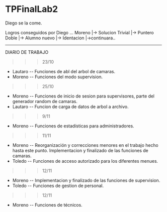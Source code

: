 # TPFinalLab2
Diego se la come.

Logros conseguidos por Diego ... Moreno
                               |-> Solucion Trivial
                               |-> Puntero Doble
                               |-> Alumno nuevo
                               |-> Identacion
                               |->continuara..

---------------------------------------------------------------------------------------------

DIARIO DE TRABAJO

>>> 23/10
* Lautaro -- Funciones de abl del arbol de camaras.
* Moreno -- Funciones del modo supervision.

>>> 25/10
* Moreno -- Funciones de inicio de sesion para supervisores, parte del generador random de camaras.
* Lautaro -- Funcion de carga de datos de arbol a archivo.

>>> 9/11
* Moreno -- Funciones de estadísticas para administradores.

>>> 11/11
* Moreno -- Reorganización y correcciones menores en el trabajo hecho hasta este punto. Implementacion y finalizado de las funciones de camaras.
* Toledo -- Funciones de acceso autorizado para los diferentes menues.

>>> 12/11
* Moreno -- Implementacion y finalizado de las funciones de supervision.
* Toledo -- Funciones de gestion de personal.

>>> 12/11
* Moreno -- Funciones de técnicos.
